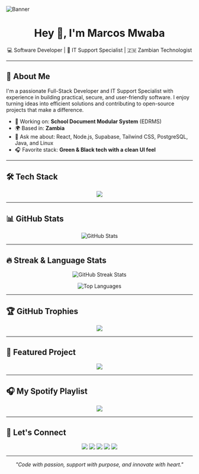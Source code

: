 ![Banner](https://marcosmwaba.netlify.app/banner.png)

<h1 align="center">Hey 👋, I'm Marcos Mwaba</h1>
<p align="center">💻 Software Developer | 🔧 IT Support Specialist | 🇿🇲 Zambian Technologist</p>

---

## 🧠 About Me

I'm a passionate Full-Stack Developer and IT Support Specialist with experience in building practical, secure, and user-friendly software. I enjoy turning ideas into efficient solutions and contributing to open-source projects that make a difference.

- 🚀 Working on: **School Document Modular System** (EDRMS)
- 🌍 Based in: **Zambia**
- 💬 Ask me about: React, Node.js, Supabase, Tailwind CSS, PostgreSQL, Java, and Linux
- 🎧 Favorite stack: **Green & Black tech with a clean UI feel**

---

## 🛠️ Tech Stack

<p align="center">
  <img src="https://skillicons.dev/icons?i=react,ts,nodejs,postgres,tailwind,html,css,js,java,linux,bash,git,vite" />
</p>

---

## 📊 GitHub Stats

<p align="center">
  <img src="https://github-readme-stats.vercel.app/api?username=marcosmwaba&show_icons=true&theme=chartreuse-dark" alt="GitHub Stats" />
</p>

---

## 🔥 Streak & Language Stats

<p align="center">
  <img src="https://streak-stats.demolab.com?user=marcosmwaba&theme=chartreuse-dark" alt="GitHub Streak Stats" />
</p>

<p align="center">
  <img src="https://github-readme-stats.vercel.app/api/top-langs/?username=marcosmwaba&layout=compact&theme=chartreuse-dark" alt="Top Languages" />
</p>

---

## 🏆 GitHub Trophies

<p align="center">
  <img src="https://github-profile-trophy.vercel.app/?username=marcosmwaba&theme=darkhub&margin-w=15&margin-h=15" />
</p>

---

## 📌 Featured Project

<p align="center">
  <a href="https://github.com/marcosmwaba/school-document-modular-system">
    <img src="https://github-readme-stats.vercel.app/api/pin/?username=marcosmwaba&repo=school-document-modular-system&theme=chartreuse-dark" />
  </a>
</p>

---

## 🎧 My Spotify Playlist

<p align="center">
  <a href="https://open.spotify.com/playlist/0Ggsrxu0uRouezvvwlQ4ew" target="_blank">
    <img src="https://img.shields.io/badge/My%20Spotify-1DB954?style=for-the-badge&logo=spotify&logoColor=white" />
  </a>
</p>

---

## 🤝 Let's Connect

<p align="center">
  <a href="https://www.linkedin.com/in/marcosmwaba-825219280/"><img src="https://img.shields.io/badge/LinkedIn-blue?style=for-the-badge&logo=linkedin&logoColor=white" /></a>
  <a href="https://github.com/marcosmwaba"><img src="https://img.shields.io/badge/GitHub-000?style=for-the-badge&logo=github&logoColor=white" /></a>
  <a href="https://marcosmwaba.netlify.app"><img src="https://img.shields.io/badge/Portfolio-green?style=for-the-badge&logo=netlify&logoColor=white" /></a>
  <a href="https://www.instagram.com/marcos_mwaba/"><img src="https://img.shields.io/badge/Instagram-E4405F?style=for-the-badge&logo=instagram&logoColor=white" /></a>
  <a href="https://web.facebook.com/lamarcosmwaba"><img src="https://img.shields.io/badge/Facebook-1877F2?style=for-the-badge&logo=facebook&logoColor=white" /></a>
</p>

---

<p align="center">
  <em>"Code with passion, support with purpose, and innovate with heart."</em>
</p>
